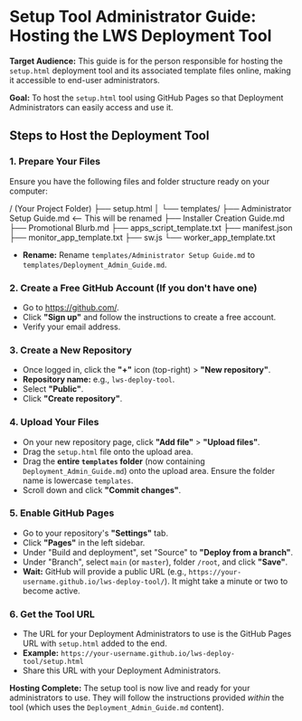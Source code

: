 # Setup Tool Administrator Guide: Hosting the LWS Deployment Tool

**Target Audience:** This guide is for the person responsible for hosting the `setup.html` deployment tool and its associated template files online, making it accessible to end-user administrators.

**Goal:** To host the `setup.html` tool using GitHub Pages so that Deployment Administrators can easily access and use it.

## **Steps to Host the Deployment Tool**

### **1. Prepare Your Files**

Ensure you have the following files and folder structure ready on your computer:

/ (Your Project Folder)
├── setup.html
│ 
└── templates/
    ├── Administrator Setup Guide.md <-- This will be renamed 
    ├── Installer Creation Guide.md 
    ├── Promotional Blurb.md 
    ├── apps_script_template.txt 
    ├── manifest.json 
    ├── monitor_app_template.txt 
    ├── sw.js └── worker_app_template.txt

* **Rename:** Rename `templates/Administrator Setup Guide.md` to `templates/Deployment_Admin_Guide.md`.

### **2. Create a Free GitHub Account (If you don't have one)**

* Go to <https://github.com/>.
* Click **"Sign up"** and follow the instructions to create a free account.
* Verify your email address.

### **3. Create a New Repository**

* Once logged in, click the **"+"** icon (top-right) > **"New repository"**.
* **Repository name:** e.g., `lws-deploy-tool`.
* Select **"Public"**.
* Click **"Create repository"**.

### **4. Upload Your Files**

* On your new repository page, click **"Add file"** > **"Upload files"**.
* Drag the `setup.html` file onto the upload area.
* Drag the **entire `templates` folder** (now containing `Deployment_Admin_Guide.md`) onto the upload area. Ensure the folder name is lowercase `templates`.
* Scroll down and click **"Commit changes"**.

### **5. Enable GitHub Pages**

* Go to your repository's **"Settings"** tab.
* Click **"Pages"** in the left sidebar.
* Under "Build and deployment", set "Source" to **"Deploy from a branch"**.
* Under "Branch", select `main` (or `master`), folder `/root`, and click **"Save"**.
* **Wait:** GitHub will provide a public URL (e.g., `https://your-username.github.io/lws-deploy-tool/`). It might take a minute or two to become active.

### **6. Get the Tool URL**

* The URL for your Deployment Administrators to use is the GitHub Pages URL with `setup.html` added to the end.
* **Example:** `https://your-username.github.io/lws-deploy-tool/setup.html`
* Share this URL with your Deployment Administrators.

**Hosting Complete:** The setup tool is now live and ready for your administrators to use. They will follow the instructions provided *within* the tool (which uses the `Deployment_Admin_Guide.md` content).

